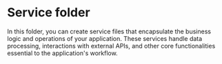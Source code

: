 # Service folder
In this folder, you can create service files that encapsulate the business logic and operations of your application. These services handle data processing, interactions with external APIs, and other core functionalities essential to the application's workflow.
